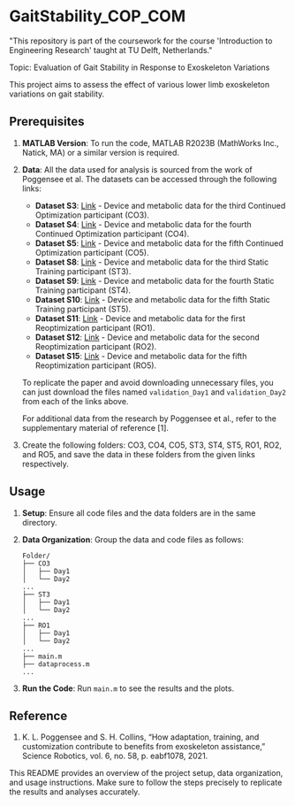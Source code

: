 # GaitStability_COP_COM
"This repository is part of the coursework for the course 'Introduction to Engineering Research' taught at TU Delft, Netherlands."

Topic: Evaluation of Gait Stability in Response to Exoskeleton Variations

This project aims to assess the effect of various lower limb exoskeleton variations on gait stability.

## Prerequisites

1. **MATLAB Version**: To run the code, MATLAB R2023B (MathWorks Inc., Natick, MA) or a similar version is required.

2. **Data**: All the data used for analysis is sourced from the work of Poggensee et al. The datasets can be accessed through the following links:

   - **Dataset S3**: [Link](https://purl.stanford.edu/mm626wf3265) - Device and metabolic data for the third Continued Optimization participant (CO3).
   - **Dataset S4**: [Link](https://purl.stanford.edu/zr858qp8088) - Device and metabolic data for the fourth Continued Optimization participant (CO4).
   - **Dataset S5**: [Link](https://purl.stanford.edu/hs191pw6736) - Device and metabolic data for the fifth Continued Optimization participant (CO5).
   - **Dataset S8**: [Link](https://purl.stanford.edu/yr312kt5378) - Device and metabolic data for the third Static Training participant (ST3).
   - **Dataset S9**: [Link](https://purl.stanford.edu/hq152jn6095) - Device and metabolic data for the fourth Static Training participant (ST4).
   - **Dataset S10**: [Link](https://purl.stanford.edu/mh986bj2257) - Device and metabolic data for the fifth Static Training participant (ST5).
   - **Dataset S11**: [Link](https://purl.stanford.edu/yb176ht8265) - Device and metabolic data for the first Reoptimization participant (RO1).
   - **Dataset S12**: [Link](https://purl.stanford.edu/sg494jd0004) - Device and metabolic data for the second Reoptimization participant (RO2).
   - **Dataset S15**: [Link](https://purl.stanford.edu/cb290rf2125) - Device and metabolic data for the fifth Reoptimization participant (RO5).

   To replicate the paper and avoid downloading unnecessary files, you can just download the files named `validation_Day1` and `validation_Day2` from each of the links above.

   For additional data from the research by Poggensee et al., refer to the supplementary material of reference [1].

3. Create the following folders: CO3, CO4, CO5, ST3, ST4, ST5, RO1, RO2, and RO5, and save the data in these folders from the given links respectively.

## Usage

1. **Setup**: Ensure all code files and the data folders are in the same directory.

2. **Data Organization**: Group the data and code files as follows:

   ```
   Folder/
   ├── CO3
   │   ├── Day1
   │   └── Day2
   ...
   ├── ST3
   │   ├── Day1
   │   └── Day2
   ...
   ├── RO1
   │   ├── Day1
   │   └── Day2
   ...
   ├── main.m
   ├── dataprocess.m
   ...
   ```

3. **Run the Code**: Run `main.m` to see the results and the plots.

## Reference

1. K. L. Poggensee and S. H. Collins, “How adaptation, training, and customization contribute to benefits from exoskeleton assistance,” Science Robotics, vol. 6, no. 58, p. eabf1078, 2021.

This README provides an overview of the project setup, data organization, and usage instructions. Make sure to follow the steps precisely to replicate the results and analyses accurately.
